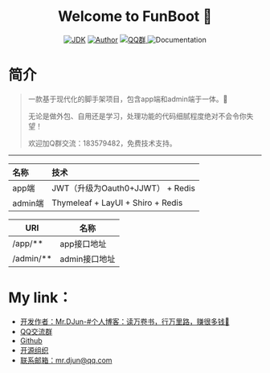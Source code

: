 <h1 align="center">Welcome to FunBoot 👋</h1>
<p align="center">
<a href="https://github.com/mrdjun/fun-boot"><img alt="JDK" src="https://img.shields.io/badge/JDK-1.8-orange.svg"/></a>
<a href="http://mrdjun.github.io"><img alt="Author" src="https://img.shields.io/badge/Author-DJun-blue"/></a>
<a href="https://jq.qq.com/?_wv=1027&k=57LIuZr"><img alt="QQ群" src="https://img.shields.io/badge/chat-Coder%E5%A4%A7%E5%AE%B6%E5%BA%AD-yellow"/>
</a>
<img alt="Documentation" src="https://img.shields.io/badge/documentation-yes-brightgreen.svg" target="_blank" />
</p>

# 简介

> 一款基于现代化的脚手架项目，包含app端和admin端于一体。:beers:
> 
> 无论是做外包、自用还是学习，处理功能的代码细腻程度绝对不会令你失望！
> 
> 欢迎加Q群交流：183579482，免费技术支持。

---

| 名称     | 技术                                |
|:------ |:--------------------------------- |
| app端   | JWT（升级为Oauth0+JJWT） + Redis       |
| admin端 | Thymeleaf + LayUI + Shiro + Redis |

| URI       | 名称        |
| --------- | --------- |
| /app/**   | app接口地址   |
| /admin/** | admin接口地址 |

# My link：

- [开发作者：Mr.DJun-#个人博客：读万卷书，行万里路，赚很多钱🥚](http://mrdjun.github.io)
- [QQ交流群](https://jq.qq.com/?_wv=1027&k=57LIuZr)
- [Github](https://github.com/mrdjun)
- [开源组织](https://github.com/u-fun)
- [联系邮箱：](https://github.com/mrdjun/fun-boot)mr.djun@qq.com

